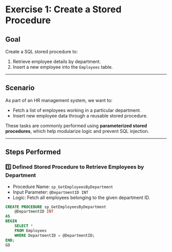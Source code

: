 # Exercise 1: Create a Stored Procedure

## Goal
Create a SQL stored procedure to:
1. Retrieve employee details by department.
2. Insert a new employee into the `Employees` table.

---

## Scenario

As part of an HR management system, we want to:
- Fetch a list of employees working in a particular department.
- Insert new employee data through a reusable stored procedure.

These tasks are commonly performed using **parameterized stored procedures**, which help modularize logic and prevent SQL injection.

---

## Steps Performed

### 1️⃣ Defined Stored Procedure to Retrieve Employees by Department

- Procedure Name: `sp_GetEmployeesByDepartment`
- Input Parameter: `@DepartmentID INT`
- Logic: Fetch all employees belonging to the given department ID.

```sql
CREATE PROCEDURE sp_GetEmployeesByDepartment
    @DepartmentID INT
AS
BEGIN
    SELECT *
    FROM Employees
    WHERE DepartmentID = @DepartmentID;
END;
GO
